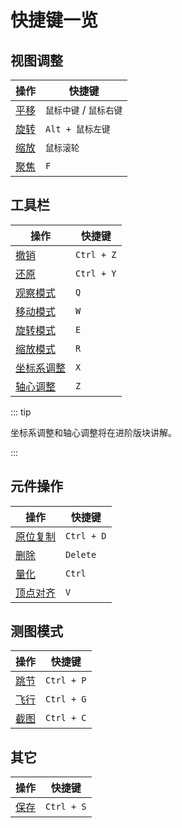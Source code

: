 # 快捷键一览

## 视图调整

| 操作                                       | 快捷键                  |
| ------------------------------------------ | ----------------------- |
| [平移](/start/basic-operation.md#平移视图) | `鼠标中键` / `鼠标右键` |
| [旋转](/start/basic-operation.md#旋转视图) | `Alt + 鼠标左键`        |
| [缩放](/start/basic-operation.md#缩放视图) | `鼠标滚轮`              |
| [聚焦](/start/basic-operation.md#聚焦)     | `F`                     |

## 工具栏

| 操作                                                                 | 快捷键     |
| -------------------------------------------------------------------- | ---------- |
| [撤销](/start/basic-operation.md#撤销与还原)                         | `Ctrl + Z` |
| [还原](/start/basic-operation.md#撤销与还原)                         | `Ctrl + Y` |
| [观察模式](/start/basic-operation.md#观察模式)                       | `Q`        |
| [移动模式](/start/basic-operation.md#移动模式)                       | `W`        |
| [旋转模式](/start/basic-operation.md#旋转模式)                       | `E`        |
| [缩放模式](/start/basic-operation.md#缩放模式)                       | `R`        |
| [坐标系调整](/advanced/axis-and-origin.md#切换世界参考基-物体连体基) | `X`        |
| [轴心调整](/advanced/axis-and-origin.md#切换合并-分离轴心模式)       | `Z`        |

::: tip

坐标系调整和轴心调整将在进阶版块讲解。

:::

## 元件操作

| 操作                                           | 快捷键     |
| ---------------------------------------------- | ---------- |
| [原位复制](/start/basic-operation.md#复制元件) | `Ctrl + D` |
| [删除](/start/basic-operation.md#删除元件)     | `Delete`   |
| [量化](/start/basic-operation.md#量化)         | `Ctrl`     |
| [顶点对齐](/start/alignment.md#顶点对齐)       | `V`        |

## 测图模式

| 操作                                   | 快捷键     |
| -------------------------------------- | ---------- |
| [跳节](/start/basic-operation.md#跳节) | `Ctrl + P` |
| [飞行](/start/basic-operation.md#飞行) | `Ctrl + G` |
| [截图](/start/basic-operation.md#截图) | `Ctrl + C` |

## 其它

| 操作                                   | 快捷键     |
| -------------------------------------- | ---------- |
| [保存](/start/basic-operation.md#保存) | `Ctrl + S` |
